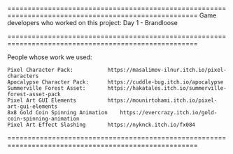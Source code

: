 
=====================================================================================================
Game developers who worked on this project:
	Day 1 - Brandloose

=====================================================================================================

People whose work we used:


	Pixel Character Pack: 			https://masalimov-ilnur.itch.io/pixel-characters
	Apocalypse Character Pack: 		https://cuddle-bug.itch.io/apocalypse
	Summerville Forest Asset: 		https://hakatales.itch.io/summerville-forest-asset-pack
	Pixel Art GUI Elements 			https://mounirtohami.itch.io/pixel-art-gui-elements
	8x8 Gold Coin Spinning Animation	https://evercrazy.itch.io/gold-coin-spinning-animation
	Pixel Art Effect Slashing		https://nyknck.itch.io/fx084

=====================================================================================================
